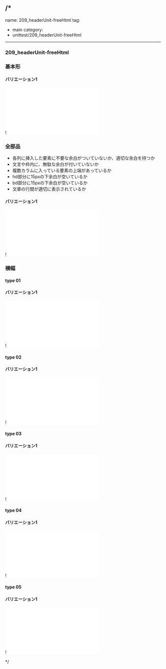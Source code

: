 /*
---
name: 209_headerUnit-freeHtml
tag:
  - main
category:
  - unittest/209_headerUnit-freeHtml
---

### 209_headerUnit-freeHtml
### 基本形

#### バリエーション1

!![209_headerUnit-freeHtml_01basic_1.html](./html/209_headerUnit-freeHtml/209_headerUnit-freeHtml_01basic_1.html)

### 全部品
- 各列に挿入した要素に不要な余白がついていないか、適切な余白を持つか
- 文言や枠内に、無駄な余白が付いていないか
- 複数カラムに入っている要素の上端があっているか
- hd部分に15pxの下余白が空いているか
- bd部分に15pxの下余白が空いているか
- 文章の行間が適切に表示されているか

#### バリエーション1

!![209_headerUnit-freeHtml_02all_1.html](./html/209_headerUnit-freeHtml/209_headerUnit-freeHtml_02all_1.html)

### 横幅

#### type 01
#### バリエーション1

!![209_headerUnit-freeHtml_f13_01_1.html](./html/209_headerUnit-freeHtml/209_headerUnit-freeHtml_f13_01_1.html)

#### type 02
#### バリエーション1

!![209_headerUnit-freeHtml_f13_02_1.html](./html/209_headerUnit-freeHtml/209_headerUnit-freeHtml_f13_02_1.html)

#### type 03
#### バリエーション1

!![209_headerUnit-freeHtml_f13_03_1.html](./html/209_headerUnit-freeHtml/209_headerUnit-freeHtml_f13_03_1.html)

#### type 04
#### バリエーション1

!![209_headerUnit-freeHtml_f13_04_1.html](./html/209_headerUnit-freeHtml/209_headerUnit-freeHtml_f13_04_1.html)

#### type 05
#### バリエーション1

!![209_headerUnit-freeHtml_f13_05_1.html](./html/209_headerUnit-freeHtml/209_headerUnit-freeHtml_f13_05_1.html)

*/
